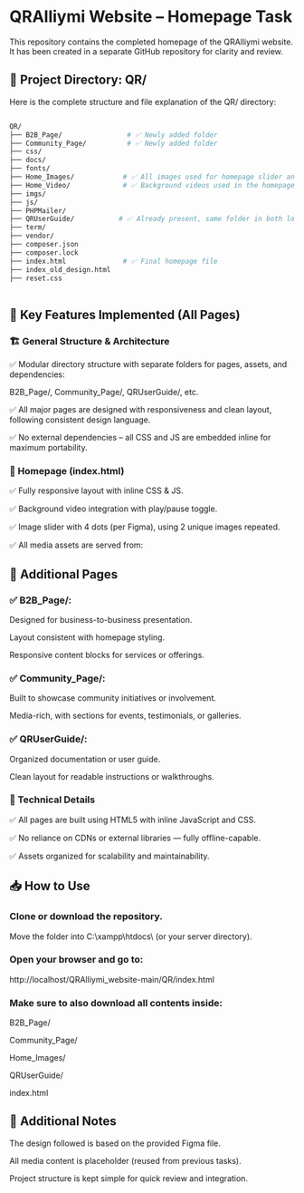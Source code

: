 # QRAlliymi Website – Homepage Task
This repository contains the completed homepage of the QRAlliymi website. It has been created in a separate GitHub repository for clarity and review.

## 📁 Project Directory: QR/
Here is the complete structure and file explanation of the QR/ directory:

```bash

QR/
├── B2B_Page/                # ✅ Newly added folder
├── Community_Page/          # ✅ Newly added folder
├── css/                   
├── docs/               
├── fonts/                
├── Home_Images/            # ✅ All images used for homepage slider and sections
├── Home_Video/             # ✅ Background videos used in the homepage
├── imgs/               
├── js/                  
├── PHPMailer/             
├── QRUserGuide/           # ✅ Already present, same folder in both locations
├── term/                
├── vendor/               
├── composer.json         
├── composer.lock         
├── index.html              # ✅ Final homepage file
├── index_old_design.html  
├── reset.css 
    
```
## 🔑 Key Features Implemented (All Pages)
### 🏗️ General Structure & Architecture
✅ Modular directory structure with separate folders for pages, assets, and dependencies:

B2B_Page/, Community_Page/, QRUserGuide/, etc.

✅ All major pages are designed with responsiveness and clean layout, following consistent design language.

✅ No external dependencies – all CSS and JS are embedded inline for maximum portability.

### 🎯 Homepage (index.html)
✅ Fully responsive layout with inline CSS & JS.

✅ Background video integration with play/pause toggle.

✅ Image slider with 4 dots (per Figma), using 2 unique images repeated.

✅ All media assets are served from:


## 📄 Additional Pages
### ✅ B2B_Page/:

Designed for business-to-business presentation.

Layout consistent with homepage styling.

Responsive content blocks for services or offerings.

### ✅ Community_Page/:

Built to showcase community initiatives or involvement.

Media-rich, with sections for events, testimonials, or galleries.

### ✅ QRUserGuide/:

Organized documentation or user guide.

Clean layout for readable instructions or walkthroughs.

### 🧰 Technical Details
✅ All pages are built using HTML5 with inline JavaScript and CSS.

✅ No reliance on CDNs or external libraries — fully offline-capable.

✅ Assets organized for scalability and maintainability.

## 📥 How to Use
### Clone or download the repository.
Move the folder into C:\xampp\htdocs\ (or your server directory).

### Open your browser and go to:
http://localhost/QRAlliymi_website-main/QR/index.html

### Make sure to also download all contents inside:
B2B_Page/

Community_Page/

Home_Images/

QRUserGuide/

index.html

## 📝 Additional Notes
The design followed is based on the provided Figma file.

All media content is placeholder (reused from previous tasks).

Project structure is kept simple for quick review and integration.
